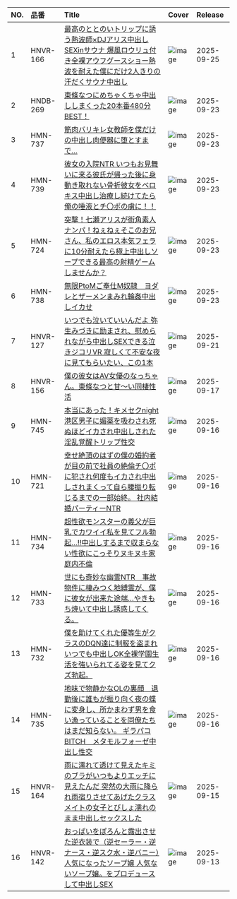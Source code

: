 |NO.|品番|Title|Cover|Release|
|:---|:---|:---|:---|:---|
1|HNVR-166|[最高のととのいトリップに誘う熱波師×DJアリス中出しSEXinサウナ 爆風ロウリュ付き全裸アウフグースショー熱波を耐えた僕にだけ2人きりの汗だくサウナ中出し](https://www.avmoive.top/index.php/archives/59944/)|![image](https://cdn.up-timely.com/image/25/content/81429/6V2aPFCTgYKcE1iCA9kd2eSafRXo5dMQFx5adabo.jpg)|2025-09-25
2|HNDB-269|[東條なつにめちゃくちゃ中出ししまくった20本番480分BEST！](https://www.avmoive.top/index.php/archives/59913/)|![image](https://cdn.up-timely.com/image/25/content/81432/0onyrCkUx7PeMu7yHIwg6a1gTO92WJLHuC0Qgok9.jpg)|2025-09-23
3|HMN-737|[筋肉バリキレ女教師を僕だけの中出し肉便器に堕とすまで…](https://www.avmoive.top/index.php/archives/59912/)|![image](https://cdn.up-timely.com/image/25/content/81430/Qiab8Ujp4GZrAo12S4rl1dP8wwkRLzLeHyEzHsEy.jpg)|2025-09-23
4|HMN-739|[彼女の入院NTR いつもお見舞いに来る彼氏が帰った後に身動き取れない骨折彼女をベロキス中出し治療し続けてたら俺の唾液とチ〇ポの虜に！！](https://www.avmoive.top/index.php/archives/59911/)|![image](https://cdn.up-timely.com/image/25/content/81431/Bg2GthuSkULjjPqJDQIFnWCfJMLHzEKoIl3qY1Tb.jpg)|2025-09-23
5|HMN-724|[突撃！七瀬アリスが街角素人ナンパ！ねぇねぇそこのお兄さん、私のエロス本気フェラに10分耐えたら極上中出しソープできる最高の射精ゲームしませんか？](https://www.avmoive.top/index.php/archives/59910/)|![image](https://cdn.up-timely.com/image/25/content/81427/Hu4o3gCw6ZSl1gIpa8HFWda507Ny1iJg39lb3P4x.jpg)|2025-09-23
6|HMN-738|[無限PtoMご奉仕M奴隷　ヨダレとザーメンまみれ輪姦中出しイカせ](https://www.avmoive.top/index.php/archives/59909/)|![image](https://cdn.up-timely.com/image/25/content/81433/WEiQI305dYr3EAjvXoCam1LLhzOgFe3K9CTqyyAo.jpg)|2025-09-23
7|HNVR-127|[いつでも泣いていいんだよ 弥生みづきに励まされ、慰められながら中出しSEXできる泣きジコリVR 寂しくて不安な夜に見てもらいたい、この1本](https://www.avmoive.top/index.php/archives/59914/)|![image](https://cdn.up-timely.com/image/25/content/81428/pMBLFDHYx1XAhOitY6VEc0dZw9hh4iz9sKd1otKe.jpg)|2025-09-21
8|HNVR-156|[僕の彼女はAV女優のなっちゃん。東條なつと甘～い同棲性活](https://www.avmoive.top/index.php/archives/59915/)|![image](https://cdn.up-timely.com/image/25/content/81287/VKIGKZoGAMhA5rNU9ZUYUjjyCpL2DsQHJWiO8BFM.jpg)|2025-09-17
9|HMN-745|[本当にあった！キメセクnight 港区男子に媚薬を吸わされ死ぬほどイカされ中出しされた淫乱覚醒トリップ性交](https://www.avmoive.top/index.php/archives/59921/)|![image](https://cdn.up-timely.com/image/25/content/81291/ithxbQyB82FcJHclXcL55ch8nt6dQoXxe17Placp.jpg)|2025-09-16
10|HMN-721|[幸せ絶頂のはずの僕の婚約者が目の前で社員の絶倫チ〇ポに犯され何度もイカされ中出しされまくって自ら腰振り転じるまでの一部始終。 社内結婚パーティーNTR](https://www.avmoive.top/index.php/archives/59920/)|![image](https://cdn.up-timely.com/image/25/content/81289/5smlhqchDF9tVOgi6JC881z2hAFA68dMib3HPMfX.jpg)|2025-09-16
11|HMN-734|[超性欲モンスターの義父が巨乳でカワイイ私を見てフル勃起…!!中出しするまで収まらない性欲にこっそりヌキヌキ家庭内不倫](https://www.avmoive.top/index.php/archives/59919/)|![image](https://cdn.up-timely.com/image/25/content/81290/Dx8caLVyUQMCCcYh5LfckhfKZXOzUTZvIxmyOh3G.jpg)|2025-09-16
12|HMN-733|[世にも奇妙な幽霊NTR　事故物件に棲みつく地縛霊が、僕に彼女が出来た途端…やきもち焼いて中出し誘惑してくる。](https://www.avmoive.top/index.php/archives/59918/)|![image](https://cdn.up-timely.com/image/25/content/81285/Zi2sKmtfmpp9xEqtH6f2ORa5zEse1l8o4Oqvmy3x.jpg)|2025-09-16
13|HMN-732|[僕を助けてくれた優等生がクラスのDQN達に制服を盗まれいつでも中出しOK全裸学園生活を強いられてる姿を見てクズ勃起。](https://www.avmoive.top/index.php/archives/59917/)|![image](https://cdn.up-timely.com/image/25/content/81286/dL3wsSXeBUSMLFJcCpWHdMj0AfBBsGNYvfG4NIUL.jpg)|2025-09-16
14|HMN-735|[地味で物静かなOLの裏顔　退勤後に誰もが振り向く夜の蝶に変身し、所かまわず男を食い漁っていることを同僚たちはまだ知らない。 ギラパコBITCH　メタモルフォーゼ中出し性交](https://www.avmoive.top/index.php/archives/59916/)|![image](https://cdn.up-timely.com/image/25/content/81292/ktDZLt6airFOqeJQwhcMLXQCXDYg4dgXFqIVLci5.jpg)|2025-09-16
15|HNVR-164|[雨に濡れて透けて見えたキミのブラがいつもよりエッチに見えたんだ 突然の大雨に降られ雨宿りさせてあげたクラスメイトの女子とびしょ濡れのまま中出しセックスした](https://www.avmoive.top/index.php/archives/59922/)|![image](https://cdn.up-timely.com/image/25/content/81288/CSoV7ZjURv40AZi0vPSFOFMRLDe75GuubSiEDZmx.jpg)|2025-09-15
16|HNVR-142|[おっぱいをぽろんと露出させた逆衣装で（逆セーラー・逆ナース・逆スク水・逆バニー）人気になったソープ嬢 人気ないソープ嬢。をプロデュースして中出しSEX](https://www.avmoive.top/index.php/archives/59923/)|![image](https://cdn.up-timely.com/image/25/content/81171/pX45wsoUQEJzcmi126sMjEane7lWEBmVoBNbg7Jv.jpg)|2025-09-13